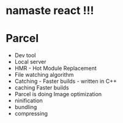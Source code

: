 # namaste react !!!

# Parcel 
 - Dev tool
 - Local server
 - HMR - Hot Module Replacement
 - File watching algorithm
 - Catching - Faster builds - written in C++
 - caching Faster builds
 - Parcel is doing Image optimization
 - ninification
 - bundling
 - compressing